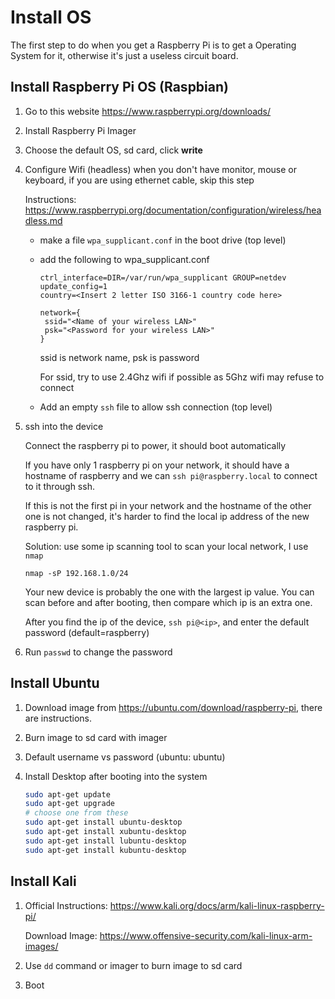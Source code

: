 # Install OS

The first step to do when you get a Raspberry Pi is to get a Operating System for it, otherwise it's just a useless circuit board.

## Install Raspberry Pi OS (Raspbian)

1. Go to this website https://www.raspberrypi.org/downloads/

2. Install Raspberry Pi Imager

3. Choose the default OS, sd card, click **write**

4. Configure Wifi (headless) when you don't have monitor, mouse or keyboard, if you are using ethernet cable, skip this step

    Instructions: https://www.raspberrypi.org/documentation/configuration/wireless/headless.md

    - make a file `wpa_supplicant.conf` in the boot drive (top level)

    - add the following to wpa_supplicant.conf

        ```
        ctrl_interface=DIR=/var/run/wpa_supplicant GROUP=netdev
        update_config=1
        country=<Insert 2 letter ISO 3166-1 country code here>
        
        network={
         ssid="<Name of your wireless LAN>"
         psk="<Password for your wireless LAN>"
        }
        
        ```

        ssid is network name, psk is password

        For ssid, try to use 2.4Ghz wifi if possible as 5Ghz wifi may refuse to connect

    - Add an empty `ssh` file to allow ssh connection (top level)

5. ssh into the device

    Connect the raspberry pi to power, it should boot automatically

    If you have only 1 raspberry pi on your network, it should have a hostname of raspberry and we can `ssh pi@raspberry.local` to connect to it through ssh.

    If this is not the first pi in your network and the hostname of the other one is not changed, it's harder to find the local ip address of the new raspberry pi.

    Solution: use some ip scanning tool to scan your local network, I use `nmap`

    `nmap -sP 192.168.1.0/24`

    Your new device is probably the one with the largest ip value. You can scan before and after booting, then compare which ip is an extra one. 

    After you find the ip of the device, `ssh pi@<ip>`, and enter the default password (default=raspberry)

6. Run `passwd` to change the password



## Install Ubuntu

1. Download image from https://ubuntu.com/download/raspberry-pi, there are instructions.

2. Burn image to sd card with imager

3. Default username vs password (ubuntu: ubuntu)

4. Install Desktop after booting into the system

    ```bash
    sudo apt-get update
    sudo apt-get upgrade
    # choose one from these
    sudo apt-get install ubuntu-desktop
    sudo apt-get install xubuntu-desktop
    sudo apt-get install lubuntu-desktop
    sudo apt-get install kubuntu-desktop
    ```

    

## Install Kali

1. Official Instructions: https://www.kali.org/docs/arm/kali-linux-raspberry-pi/

    Download Image: https://www.offensive-security.com/kali-linux-arm-images/

2. Use `dd` command or imager to burn image to sd card

3. Boot